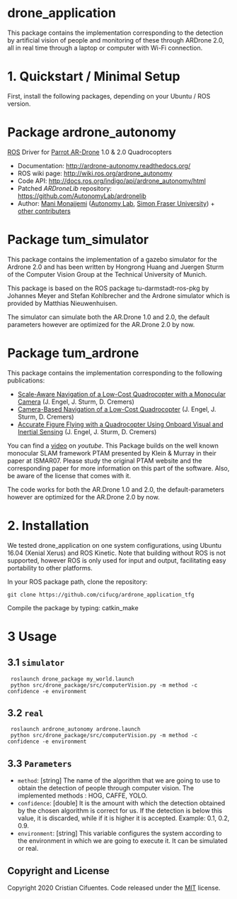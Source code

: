 # drone_application
This package contains the implementation corresponding to the detection by artificial vision of people and monitoring of these through ARDrone 2.0, all in real time through a laptop or computer with Wi-Fi connection.

# 1. Quickstart / Minimal Setup
First, install the following packages, depending on your Ubuntu / ROS version.

# Package ardrone_autonomy 
[ROS](http://ros.org) Driver for [Parrot AR-Drone](http://ardrone2.parrot.com/) 1.0 & 2.0 Quadrocopters

* Documentation: http://ardrone-autonomy.readthedocs.org/
* ROS wiki page: http://wiki.ros.org/ardrone_autonomy
* Code API: http://docs.ros.org/indigo/api/ardrone_autonomy/html
* Patched _ARDroneLib_ repository: https://github.com/AutonomyLab/ardronelib
* Author: [Mani Monajjemi](http://mani.im) ([Autonomy Lab](http://autonomylab.org), [Simon Fraser University](http://www.sfu.ca)) + [other contributers](http://ardrone-autonomy.readthedocs.org/en/latest/contributers.html)

# Package tum_simulator 

This package contains the implementation of a gazebo simulator for the Ardrone 2.0 and has been written by Hongrong Huang and Juergen Sturm of the Computer Vision Group at the Technical University of Munich.

This package is based on the ROS package tu-darmstadt-ros-pkg by Johannes Meyer and Stefan Kohlbrecher and the Ardrone simulator which is provided by Matthias Nieuwenhuisen.

The simulator can simulate both the AR.Drone 1.0 and 2.0, the default parameters however are optimized for the AR.Drone 2.0 by now.

# Package tum_ardrone

This package contains the implementation corresponding to the following publications:

- [Scale-Aware Navigation of a Low-Cost Quadrocopter with a Monocular Camera](https://vision.in.tum.de/_media/spezial/bib/engel14ras.pdf) (J. Engel, J. Sturm, D. Cremers)
- [Camera-Based Navigation of a Low-Cost Quadrocopter](https://vision.in.tum.de/_media/spezial/bib/engel12iros.pdf) (J. Engel, J. Sturm, D. Cremers)
- [Accurate Figure Flying with a Quadrocopter Using Onboard Visual and Inertial Sensing](https://vision.in.tum.de/_media/spezial/bib/engel12vicomor.pdf) (J. Engel, J. Sturm, D. Cremers) 

You can find a [video](https://www.youtube.com/watch?feature=player_embedded&v=eznMokFQmpc) on *youtube*.
This Package builds on the well known monocular SLAM framework PTAM presented by Klein & Murray in their paper at ISMAR07. Please study the original PTAM website and the corresponding paper for more information on this part of the software. Also, be aware of the license that comes with it. 

The code works for both the AR.Drone 1.0 and 2.0, the default-parameters however are optimized for the AR.Drone 2.0 by now.


# 2. Installation
We tested drone_application on one system configurations, using Ubuntu 16.04 (Xenial Xerus) and ROS Kinetic. Note that building without ROS is not supported, however ROS is only used for input and output, facilitating easy portability to other platforms.

In your ROS package path, clone the repository:

    git clone https://github.com/cifucg/ardrone_application_tfg

Compile the package by typing:
    catkin_make
        
# 3 Usage

## 3.1 `simulator`
     roslaunch drone_package my_world.launch 
     python src/drone_package/src/computerVision.py -m method -c confidence -e environment
## 3.2 `real`    
     roslaunch ardrone_autonomy ardrone.launch 
     python src/drone_package/src/computerVision.py -m method -c confidence -e environment

## 3.3 `Parameters`
* `method`: [string] The name of the algorithm that we are going to use to obtain the detection of people through computer vision. The implemented methods : HOG, CAFFE, YOLO.
* `confidence`: [double] It is the amount with which the detection obtained by the chosen algorithm is correct for us. If the detection is below this value, it is discarded, while if it is higher it is accepted. Example: 0.1, 0.2, 0.9.
* `environment`: [string] This variable configures the system according to the environment in which we are going to execute it. It can be simulated or real.

## Copyright and License

Copyright 2020 Cristian Cifuentes. Code released under the [MIT](https://github.com/cifucg/ardrone_application_tfg/blob/master/LICENSE) license.
